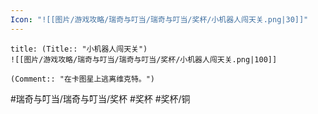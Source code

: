```yaml
---
Icon: "![[图片/游戏攻略/瑞奇与叮当/瑞奇与叮当/奖杯/小机器人闯天关.png|30]]"
---
```

```ad-common-bronze-trophy
title: (Title:: "小机器人闯天关")
![[图片/游戏攻略/瑞奇与叮当/瑞奇与叮当/奖杯/小机器人闯天关.png|100]]

(Comment:: "在卡图星上逃离维克特。")
```

#瑞奇与叮当/瑞奇与叮当/奖杯 #奖杯 #奖杯/铜
